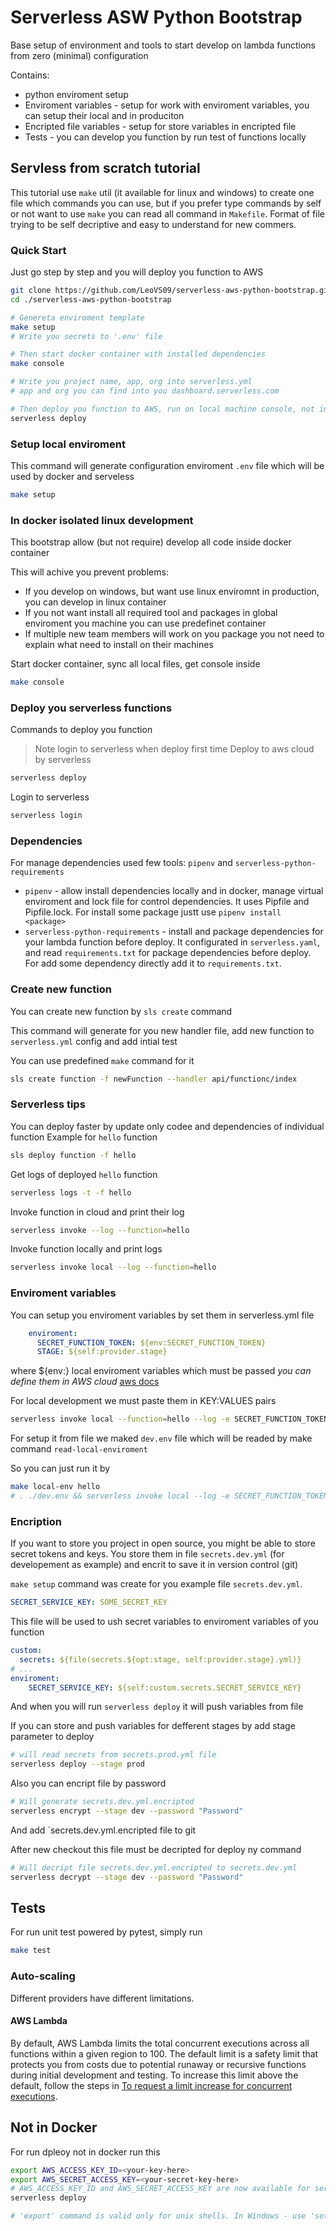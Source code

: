 # Serverless ASW Python Bootstrap

Base setup of environment and tools to start develop on lambda functions from zero (minimal) configuration

Contains:

* python enviroment setup
* Enviroment variables - setup for work with enviroment variables, you can setup their local and in produciton
* Encripted file variables - setup for store variables in encripted file
* Tests - you can develop you function by run test of functions locally
  
## Servless from scratch tutorial

This tutorial use `make` util (it available for linux and windows) to create one file which commands you can use,
but if you prefer type commands by self or not want to use `make`
you can read all command in `Makefile`. Format of file trying to be self decriptive and easy to understand for new commers.

### Quick Start

Just go step by step and you will deploy you function to AWS

```bash
git clone https://github.com/LeoVS09/serverless-aws-python-bootstrap.git
cd ./serverless-aws-python-bootstrap

# Genereta enviroment template
make setup
# Write you secrets to '.env' file

# Then start docker container with installed dependencies
make console

# Write you project name, app, org into serverless.yml
# app and org you can find into you dashboard.serverless.com

# Then deploy you function to AWS, run on local machine console, not in docker
serverless deploy
```

### Setup local enviroment

This command will generate configuration enviroment `.env` file which will be used by docker and serveless

```bash
make setup
```

### In docker isolated linux development

This bootstrap allow (but not require) develop all code inside docker container

This will achive you prevent problems:

* If you develop on windows, but want use linux enviromnt in production, you can develop in linux container
* If you not want install all required tool and packages in global enviroment you machine you can use predefinet container
* If multiple new team members will work on you package you not need to explain what need to install on their machines

Start docker container, sync all local files, get console inside

```bash
make console
```

### Deploy you serverless functions

Commands to deploy you function

>Note login to serverless when deploy first time
Deploy to aws cloud by serverless

```bash
serverless deploy
```

Login to serverless

```bash
serverless login
```

### Dependencies

For manage dependencies used few tools: `pipenv` and `serverless-python-requirements`

* `pipenv` - allow install dependencies locally and in docker, manage virtual enviroment and lock file for control dependencies. It uses Pipfile and Pipfile.lock. For install some package justt use `pipenv install <package>`
* `serverless-python-requirements` - install and package dependencies for your lambda function before deploy. It configurated in `serverless.yaml`, and read `requirements.txt` for package dependencies before deploy. For add some dependency directly add it to `requirements.txt`.

### Create new function

You can create new function by `sls create` command

This command will generate for you new handler file, add new function to `serverless.yml` config and add intial test

You can use predefined `make` command for it

```bash
sls create function -f newFunction --handler api/functionc/index 
```

### Serverless tips

You can deploy faster by update only codee and dependencies of individual function
Example for `hello` function

```bash
sls deploy function -f hello
```

Get logs of deployed `hello` function

```bash
serverless logs -t -f hello
```

Invoke function in cloud and print their log

```bash
serverless invoke --log --function=hello
```

Invoke function locally and print logs

```bash
serverless invoke local --log --function=hello
```

### Enviroment variables

You can setup you enviroment variables by set them in serverless.yml file

```yml
    enviroment:
      SECRET_FUNCTION_TOKEN: ${env:SECRET_FUNCTION_TOKEN}
      STAGE: ${self:provider.stage}
```

where ${env:<NAME>} local enviroment variables which must be passed
*you can define them in AWS cloud* [aws docs](https://docs.aws.amazon.com/en_us/lambda/latest/dg/env_variables.html)

For local development we must paste them in KEY:VALUES pairs

```bash
serverless invoke local --function=hello --log -e SECRET_FUNCTION_TOKEN=VALUE OTHER_ENVIROMENT_VARIBLE=ANOTHER_VALUE
```

For setup it from file we maked `dev.env` file which will be readed by make command `read-local-enviroment`

So you can just run it by

```bash
make local-env hello
# . ./dev.env && serverless invoke local --log -e SECRET_FUNCTION_TOKEN="$$SECRET_FUNCTION_TOKEN" --function=hello
```

### Encription

If you want to store you project in open source, you might be able to store secret tokens and keys.
You store them in file `secrets.dev.yml` (for developement as example) and encrit to save it in version control (git)

`make setup` command was create for you example file `secrets.dev.yml`.

```yml
SECRET_SERVICE_KEY: SOME_SECRET_KEY
```

This file will be used to ush secret variables to enviroment variables of you function

```yml
custom:
  secrets: ${file(secrets.${opt:stage, self:provider.stage}.yml)}
# ...
enviroment:
    SECRET_SERVICE_KEY: ${self:custom.secrets.SECRET_SERVICE_KEY}
```

And when you will run `serverless deploy` it will push variables from file

If you can store and push variables for defferent stages by add stage parameter to deploy

```bash
# will read secrets from secrets.prod.yml file
serverless deploy --stage prod 
```

Also you can encript file by password

```bash
# Will generate secrets.dev.yml.encripted
serverless encrypt --stage dev --password "Password"
```

And add `secrets.dev.yml.encripted file to git

After new checkout this file must be decripted for deploy ny command

```bash
# Will decript file secrets.dev.yml.encripted to secrets.dev.yml
serverless decrypt --stage dev --password "Password"
```

## Tests

For run unit test powered by pytest, simply run

```bash
make test
```

### Auto-scaling

Different providers have different limitations.

#### AWS Lambda

By default, AWS Lambda limits the total concurrent executions across all functions within a given region to 100. The default limit is a safety limit that protects you from costs due to potential runaway or recursive functions during initial development and testing. To increase this limit above the default, follow the steps in [To request a limit increase for concurrent executions](http://docs.aws.amazon.com/lambda/latest/dg/concurrent-executions.html#increase-concurrent-executions-limit).

## Not in Docker

For run dpleoy not in docker run this

```bash
export AWS_ACCESS_KEY_ID=<your-key-here>
export AWS_SECRET_ACCESS_KEY=<your-secret-key-here>
# AWS_ACCESS_KEY_ID and AWS_SECRET_ACCESS_KEY are now available for serverless to use
serverless deploy

# 'export' command is valid only for unix shells. In Windows - use 'set' instead of 'export'
```
